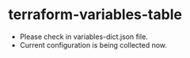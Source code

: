 # terraform-variables-table

- Please check in variables-dict.json file.
- Current configuration is being collected now.
